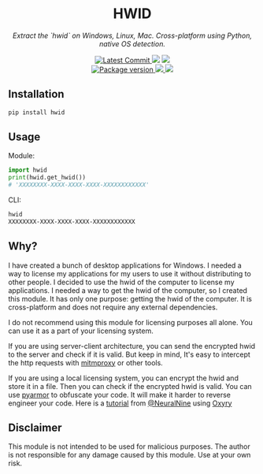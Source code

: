 <h1 align="center">
    <strong>HWID</strong>
</h1>
<p align="center">
    <em>Extract the `hwid` on Windows, Linux, Mac. Cross-platform using Python, native OS detection.</em>
</p>
<p align="center">
    <a href="https://github.com/hasansezertasan/hwid" target="_blank">
        <img src="https://img.shields.io/github/last-commit/hasansezertasan/hwid" alt="Latest Commit">
    </a>
        <img src="https://img.shields.io/github/workflow/status/hasansezertasan/hwid/Test">
        <img src="https://img.shields.io/codecov/c/github/hasansezertasan/hwid">
    <br />
    <a href="https://pypi.org/project/hwid" target="_blank">
        <img src="https://img.shields.io/pypi/v/hwid" alt="Package version">
    </a>
    <a href="https://pypi.org/project/hwid" target="_blank">
        <img src="https://img.shields.io/pypi/pyversions/hwid">
    </a>
    <img src="https://img.shields.io/github/license/hasansezertasan/hwid">
</p>

## Installation

``` bash
pip install hwid
```

## Usage

Module:

```python
import hwid
print(hwid.get_hwid())
# 'XXXXXXXX-XXXX-XXXX-XXXX-XXXXXXXXXXXX'
```

CLI:

```bash
hwid
XXXXXXXX-XXXX-XXXX-XXXX-XXXXXXXXXXXX
```

## Why?

I have created a bunch of desktop applications for Windows. I needed a way to license my applications for my users to use it without distributing to other people. I decided to use the hwid of the computer to license my applications. I needed a way to get the hwid of the computer, so I created this module. It has only one purpose: getting the hwid of the computer. It is cross-platform and does not require any external dependencies.

I do not recommend using this module for licensing purposes all alone. You can use it as a part of your licensing system.

If you are using server-client architecture, you can send the encrypted hwid to the server and check if it is valid. But keep in mind, It's easy to intercept the http requests with [mitmproxy](https://mitmproxy.org/) or other tools.

If you are using a local licensing system, you can encrypt the hwid and store it in a file. Then you can check if the encrypted hwid is valid. You can use [pyarmor](https://github.com/dashingsoft/pyarmor) to obfuscate your code. It will make it harder to reverse engineer your code. Here is a [tutorial](https://www.youtube.com/watch?v=k4bLhDolLf0) from [@NeuralNine](https://github.com/NeuralNine) using [Oxyry](https://pyob.oxyry.com/)

## Disclaimer

This module is not intended to be used for malicious purposes. The author is not responsible for any damage caused by this module. Use at your own risk.
